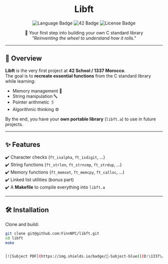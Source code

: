<h1 align="center">Libft</h1>

<p align="center">
  <img src="https://img.shields.io/badge/language-C-blue?style=for-the-badge&logo=c" alt="Language Badge"/>
  <img src="https://img.shields.io/badge/42-Network-black?style=for-the-badge&logo=42" alt="42 Badge"/>
  <img src="https://img.shields.io/badge/license-MIT-green?style=for-the-badge" alt="License Badge"/>
</p>

<p align="center">
  🚀 Your first step into building your own C standard library  
  <br/>
  <i>"Reinventing the wheel to understand how it rolls."</i>
</p>

---

## 📌 Overview
**Libft** is the very first project at **42 School / 1337 Morocco**.  
The goal is to **recreate essential functions** from the C standard library while learning:
- Memory management 🧠
- String manipulation 🔤
- Pointer arithmetic 🖇️
- Algorithmic thinking ⚙️

By the end, you have your **own portable library** (`libft.a`) to use in future projects.

---

## ✨ Features
✔️ Character checks (`ft_isalpha`, `ft_isdigit`, …)  
✔️ String functions (`ft_strlen`, `ft_strncmp`, `ft_strdup`, …)  
✔️ Memory functions (`ft_memset`, `ft_memcpy`, `ft_calloc`, …)  
✔️ Linked list utilities (bonus part)  
✔️ A **Makefile** to compile everything into `libft.a`  

---

## 🛠️ Installation

Clone and build:

```bash
git clone git@github.com:FinnNPC/libft.git
cd libft
make


[![Subject PDF](https://img.shields.io/badge/📄-Subject-blue)](D:\التنزيلات\1337\Student's thingies\libft.pdf)
